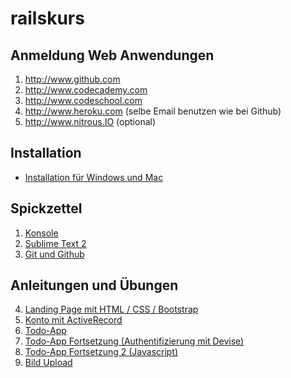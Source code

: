 railskurs
=========

## Anmeldung Web Anwendungen

1. http://www.github.com
2. http://www.codecademy.com
3. http://www.codeschool.com
4. http://www.heroku.com (selbe Email benutzen wie bei Github)
5. http://www.nitrous.IO (optional)


## Installation

- [Installation für Windows und Mac](https://github.com/rolandmueller/railskurs/blob/master/installation.md)

## Spickzettel

1. [Konsole](https://github.com/rolandmueller/railskurs/blob/master/konsole.md)
2. [Sublime Text 2](https://github.com/rolandmueller/railskurs/blob/master/sublime.md)
3. [Git und Github](https://github.com/rolandmueller/railskurs/blob/master/git.md)

## Anleitungen und Übungen

4. [Landing Page mit HTML / CSS / Bootstrap](https://github.com/rolandmueller/railskurs/blob/master/html_css_bootstrap.md)
5. [Konto mit ActiveRecord](https://github.com/rolandmueller/railskurs/blob/master/uebung6.md)
6. [Todo-App](https://github.com/rolandmueller/railskurs/blob/master/uebung7.md)
7. [Todo-App Fortsetzung (Authentifizierung mit Devise)](https://github.com/rolandmueller/railskurs/edit/master/uebung8.md)
8. [Todo-App Fortsetzung 2 (Javascript)](https://github.com/rolandmueller/railskurs/blob/master/uebung9.md)
6. [Bild Upload](https://github.com/rolandmueller/railskurs/blob/master/bild_upload.md)

